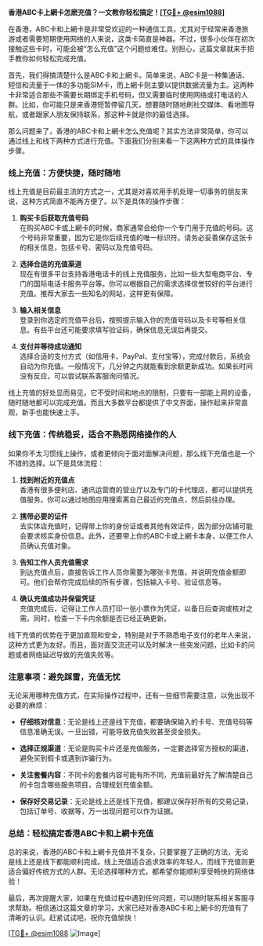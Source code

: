 **香港ABC卡上網卡怎麽充值？一文教你轻松搞定！[[TG💪+ @esim1088](https://t.me/s/esim1088)]**

在香港，ABC卡和上網卡是非常受欢迎的一种通信工具，尤其对于经常来香港旅游或者需要短期使用网络的人来说，这类卡简直是神器。不过，很多小伙伴在初次接触这些卡时，可能会被“怎么充值”这个问题给难住。别担心，这篇文章就来手把手教你如何轻松完成充值。

首先，我们得搞清楚什么是ABC卡和上網卡。简单来说，ABC卡是一种集通话、短信和流量于一体的多功能SIM卡，而上網卡则主要以提供数据流量为主。这两种卡非常适合那些不需要长期绑定手机号码，但又需要临时使用网络或打电话的人群。比如，你可能只是来香港短暂停留几天，想要随时随地刷社交媒体、看地图导航，或者跟家人朋友保持联系，那这种卡就是你的最佳选择。

那么问题来了，香港的ABC卡和上網卡怎么充值呢？其实方法非常简单，你可以通过线上和线下两种方式进行充值。下面我们分别来看一下这两种方式的具体操作步骤。

### **线上充值：方便快捷，随时随地**

线上充值是目前最主流的方式之一，尤其是对喜欢用手机处理一切事务的朋友来说，这种方式简直不能再方便了。以下是具体的操作步骤：

1. **购买卡后获取充值号码**  
   在购买ABC卡或上網卡的时候，商家通常会给你一个专门用于充值的号码。这个号码非常重要，因为它是你后续充值的唯一标识符。请务必妥善保存这张卡的相关信息，包括卡号、密码以及充值号码。

2. **选择合适的充值渠道**  
   现在有很多平台支持香港电话卡的线上充值服务，比如一些大型电商平台、专门的国际电话卡服务平台等。你可以根据自己的需求选择信誉较好的平台进行充值。推荐大家去一些知名的网站，这样更有保障。

3. **输入相关信息**  
   登录到你选定的充值平台后，按照提示输入你的充值号码以及卡号等相关信息。有些平台还可能要求填写验证码，确保信息无误后再提交。

4. **支付并等待成功通知**  
   选择合适的支付方式（如信用卡、PayPal、支付宝等），完成付款后，系统会自动为你充值。一般情况下，几分钟之内就能看到余额更新成功。如果长时间没有反应，可以尝试联系客服询问情况。

线上充值的好处显而易见，它不受时间和地点的限制，只要有一部能上网的设备，随时随地都可以完成充值。而且大多数平台都提供了中文界面，操作起来非常直观，新手也能快速上手。

### **线下充值：传统稳妥，适合不熟悉网络操作的人**

如果你不太习惯线上操作，或者更倾向于面对面解决问题，那么线下充值也是一个不错的选择。以下是具体流程：

1. **找到附近的充值点**  
   香港有很多便利店、通讯运营商的营业厅以及专门的卡代理店，都可以提供充值服务。你可以通过地图应用搜索离自己最近的充值点，然后前往办理。

2. **携带必要的证件**  
   去实体店充值时，记得带上你的身份证或者其他有效证件，因为部分店铺可能会要求核实身份信息。此外，还要带上你的ABC卡或上網卡本身，以便工作人员确认充值对象。

3. **告知工作人员充值需求**  
   到达充值点后，直接告诉工作人员你需要为哪张卡充值，并说明充值金额即可。他们会帮你完成后续的所有步骤，包括输入卡号、验证信息等。

4. **确认充值成功并保留凭证**  
   充值完成后，记得让工作人员打印一张小票作为凭证，以备日后查询或核对之需。同时，检查一下卡内余额是否已经正确更新。

线下充值的优势在于更加直观和安全，特别是对于不熟悉电子支付的老年人来说，这种方式更为友好。而且，面对面交流还可以及时解决一些突发问题，比如卡的问题或者网络延迟导致的充值失败等。

### **注意事项：避免踩雷，充值无忧**

无论采用哪种充值方式，在实际操作过程中，还有一些细节需要注意，以免出现不必要的麻烦：

- **仔细核对信息**：无论是线上还是线下充值，都要确保输入的卡号、充值号码等信息准确无误。一旦出错，可能导致充值失败甚至资金损失。
  
- **选择正规渠道**：无论是购买卡片还是充值服务，一定要选择官方授权的渠道，避免买到假卡或遇到诈骗行为。

- **关注套餐内容**：不同卡的套餐内容可能有所不同，充值前最好先了解清楚自己的卡包含哪些服务项目，合理规划充值金额。

- **保存好交易记录**：无论是线上还是线下充值，都建议保存好所有的交易记录，包括订单号、收据等，万一出现问题可以作为证据。

### **总结：轻松搞定香港ABC卡和上網卡充值**

总的来说，香港的ABC卡和上網卡充值并不复杂，只要掌握了正确的方法，无论是线上还是线下都能顺利完成。线上充值适合追求效率的年轻人，而线下充值则更适合偏好传统方式的人群。无论选择哪种方式，都希望你能顺利享受畅快的网络体验！

最后，再次提醒大家，如果在充值过程中遇到任何问题，可以随时联系相关客服寻求帮助。相信通过这篇文章的学习，大家已经对香港ABC卡和上網卡的充值有了清晰的认识。赶紧试试吧，祝你充值愉快！

[[TG💪+ @esim1088](https://t.me/s/esim1088) ![Image](https://i.postimg.cc/4NQfJmqS/Snipaste-2025-05-13-00-14-12.png)]